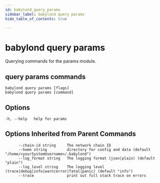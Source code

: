 ```yaml
---
id: babylond_query_params
sidebar_label: babylond query params
hide_table_of_contents: true

---
```


# babylond query params
Querying commands for the params module.
## query params commands
```
babylond query params [flags]
babylond query params [command]
```
## Options
```
-h, --help   help for params
```
## Options Inherited from Parent Commands
```
      --chain-id string     The network chain ID
      --home string         directory for config and data (default "/home/<yourSystemUsername>/.babylond")
      --log_format string   The logging format (json|plain) (default "plain")
      --log_level string    The logging level (trace|debug|info|warn|error|fatal|panic) (default "info")
      --trace               print out full stack trace on errors
```